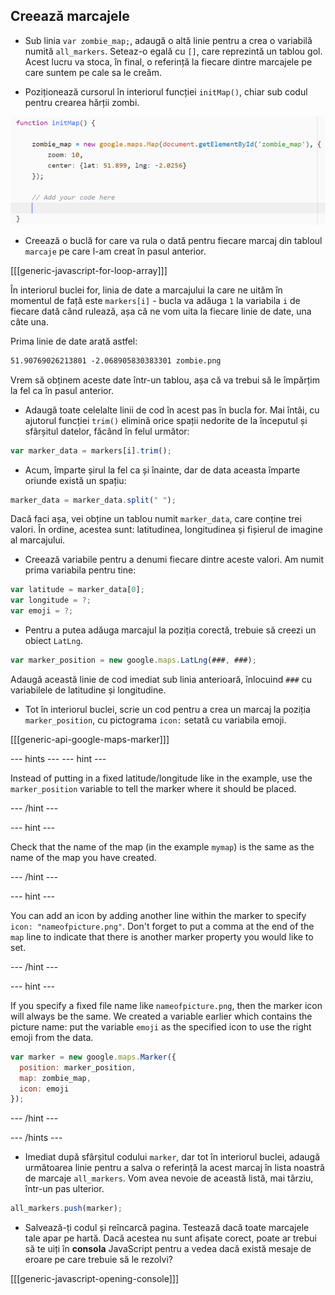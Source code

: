## Creează marcajele

+ Sub linia `var zombie_map;`, adaugă o altă linie pentru a crea o variabilă numită `all_markers`. Seteaz-o egală cu `[]`, care reprezintă un tablou gol. Acest lucru va stoca, în final, o referință la fiecare dintre marcajele pe care suntem pe cale sa le creăm.

+ Poziționează cursorul în interiorul funcției `initMap()`, chiar sub codul pentru crearea hărții zombi.

![Adaugă codul marcajului aici](images/add-marker-code.png)

+ Creează o buclă for care va rula o dată pentru fiecare marcaj din tabloul `marcaje` pe care l-am creat în pasul anterior.

[[[generic-javascript-for-loop-array]]]

În interiorul buclei for, linia de date a marcajului la care ne uităm în momentul de față este `markers[i]` - bucla va adăuga `1` la variabila `i` de fiecare dată când rulează, așa că ne vom uita la fiecare linie de date, una câte una.

Prima linie de date arată astfel:

```html
51.90769026213801 -2.068905830383301 zombie.png
```

Vrem să obținem aceste date într-un tablou, așa că va trebui să le împărțim la fel ca în pasul anterior.

+ Adaugă toate celelalte linii de cod în acest pas în bucla for. Mai întâi, cu ajutorul funcției `trim()` elimină orice spații nedorite de la începutul și sfârșitul datelor, făcând în felul următor:

```JavaScript
var marker_data = markers[i].trim();
```

+ Acum, împarte șirul la fel ca și înainte, dar de data aceasta împarte oriunde există un spațiu:

```JavaScript
marker_data = marker_data.split(" ");
```

Dacă faci așa, vei obține un tablou numit `marker_data`, care conține trei valori. În ordine, acestea sunt: latitudinea, longitudinea și fișierul de imagine al marcajului.

+ Creează variabile pentru a denumi fiecare dintre aceste valori. Am numit prima variabila pentru tine:

```JavaScript
var latitude = marker_data[0];
var longitude = ?;
var emoji = ?;
```

+ Pentru a putea adăuga marcajul la poziția corectă, trebuie să creezi un obiect `LatLng`.

```JavaScript
var marker_position = new google.maps.LatLng(###, ###);
```

Adaugă această linie de cod imediat sub linia anterioară, înlocuind `###` cu variabilele de latitudine și longitudine.

+ Tot în interiorul buclei, scrie un cod pentru a crea un marcaj la poziția `marker_position`, cu pictograma `icon:` setată cu variabila emoji.

[[[generic-api-google-maps-marker]]]

\--- hints \--- \--- hint \---

Instead of putting in a fixed latitude/longitude like in the example, use the `marker_position` variable to tell the marker where it should be placed.

\--- /hint \---

\--- hint \---

Check that the name of the map (in the example `mymap`) is the same as the name of the map you have created.

\--- /hint \---

\--- hint \---

You can add an icon by adding another line within the marker to specify `icon: "nameofpicture.png"`. Don't forget to put a comma at the end of the `map` line to indicate that there is another marker property you would like to set.

\--- /hint \---

\--- hint \---

If you specify a fixed file name like `nameofpicture.png`, then the marker icon will always be the same. We created a variable earlier which contains the picture name: put the variable `emoji` as the specified icon to use the right emoji from the data.

```JavaScript
var marker = new google.maps.Marker({
  position: marker_position,
  map: zombie_map,
  icon: emoji
});
```

\--- /hint \---

\--- /hints \---

+ Imediat după sfârșitul codului `marker`, dar tot în interiorul buclei, adaugă următoarea linie pentru a salva o referință la acest marcaj în lista noastră de marcaje `all_markers`. Vom avea nevoie de această listă, mai târziu, într-un pas ulterior.

```JavaScript
all_markers.push(marker);
```

+ Salvează-ți codul și reîncarcă pagina. Testează dacă toate marcajele tale apar pe hartă. Dacă acestea nu sunt afișate corect, poate ar trebui să te uiți în **consola** JavaScript pentru a vedea dacă există mesaje de eroare pe care trebuie să le rezolvi?

[[[generic-javascript-opening-console]]]
